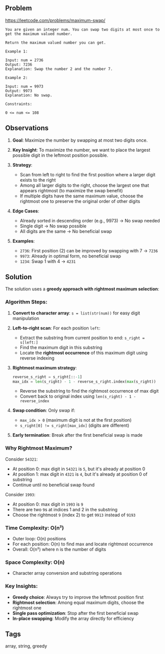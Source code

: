 ## Problem

https://leetcode.com/problems/maximum-swap/

```
You are given an integer num. You can swap two digits at most once to get the maximum valued number.

Return the maximum valued number you can get.

Example 1:

Input: num = 2736
Output: 7236
Explanation: Swap the number 2 and the number 7.

Example 2:

Input: num = 9973
Output: 9973
Explanation: No swap.

Constraints:

0 <= num <= 108
```

## Observations

1. **Goal**: Maximize the number by swapping at most two digits once.

2. **Key Insight**: To maximize the number, we want to place the largest possible digit in the leftmost position possible.

3. **Strategy**: 
   - Scan from left to right to find the first position where a larger digit exists to the right
   - Among all larger digits to the right, choose the largest one that appears rightmost (to maximize the swap benefit)
   - If multiple digits have the same maximum value, choose the rightmost one to preserve the original order of other digits

4. **Edge Cases**:
   - Already sorted in descending order (e.g., 9973) → No swap needed
   - Single digit → No swap possible
   - All digits are the same → No beneficial swap

5. **Examples**:
   - `2736`: First position (2) can be improved by swapping with 7 → `7236`
   - `9973`: Already in optimal form, no beneficial swap
   - `1234`: Swap 1 with 4 → `4231`

## Solution

The solution uses a **greedy approach with rightmost maximum selection**:

### Algorithm Steps:

1. **Convert to character array**: `s = list(str(num))` for easy digit manipulation

2. **Left-to-right scan**: For each position `left`:
   - Extract the substring from current position to end: `s_right = s[left:]`
   - Find the maximum digit in this substring
   - Locate the **rightmost occurrence** of this maximum digit using reverse indexing

3. **Rightmost maximum strategy**:
   ```python
   reverse_s_right = s_right[::-1]
   max_idx = len(s_right) - 1 - reverse_s_right.index(max(s_right))
   ```
   - Reverse the substring to find the rightmost occurrence of max digit
   - Convert back to original index using `len(s_right) - 1 - reverse_index`

4. **Swap condition**: Only swap if:
   - `max_idx > 0` (maximum digit is not at the first position)
   - `s_right[0] != s_right[max_idx]` (digits are different)

5. **Early termination**: Break after the first beneficial swap is made

### Why Rightmost Maximum?

Consider `54321`:
- At position 0: max digit in `54321` is `5`, but it's already at position 0
- At position 1: max digit in `4321` is `4`, but it's already at position 0 of substring
- Continue until no beneficial swap found

Consider `1993`:
- At position 0: max digit in `1993` is `9`
- There are two `9`s at indices 1 and 2 in the substring
- Choose the rightmost `9` (index 2) to get `9913` instead of `9193`

### Time Complexity: O(n²)
- Outer loop: O(n) positions
- For each position: O(n) to find max and locate rightmost occurrence
- Overall: O(n²) where n is the number of digits

### Space Complexity: O(n)
- Character array conversion and substring operations

### Key Insights:
- **Greedy choice**: Always try to improve the leftmost position first
- **Rightmost selection**: Among equal maximum digits, choose the rightmost one
- **Single pass optimization**: Stop after the first beneficial swap
- **In-place swapping**: Modify the array directly for efficiency

## Tags

array, string, greedy